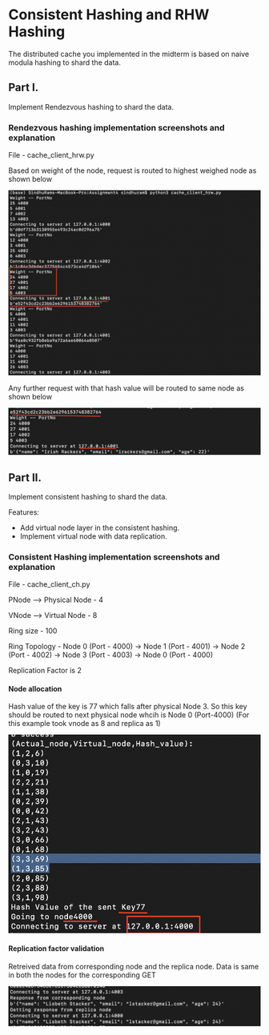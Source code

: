 # Consistent Hashing and RHW Hashing

The distributed cache you implemented in the midterm is based on naive modula hashing to shard the data.

## Part I.

Implement Rendezvous hashing to shard the data.

### Rendezvous hashing implementation screenshots and explanation

File - cache_client_hrw.py

Based on weight of the node, request is routed to highest weighed node as shown below

![](HRW.png)

Any further request with that hash value will be routed to same node as shown below

![](HRW2.png)

## Part II.

Implement consistent hashing to shard the data.

Features:

* Add virtual node layer in the consistent hashing.
* Implement virtual node with data replication. 

### Consistent Hashing implementation screenshots and explanation

File - cache_client_ch.py

PNode --> Physical Node - 4

VNode --> Virtual Node - 8

Ring size - 100

Ring Topology - Node 0 (Port - 4000) -> Node 1 (Port - 4001) -> Node 2 (Port - 4002) -> Node 3 (Port - 4003) -> Node 0 (Port - 4000)

Replication Factor is 2

#### Node allocation 

Hash value of the key is 77 which falls after physical Node 3. So this key should be routed to next physical node whcih is Node 0 (Port-4000) (For this example took vnode as 8 and replica as 1)

![](CH.png)

#### Replication factor validation

Retreived data from corresponding node and the replica node. Data is same in both the nodes for the corresponding GET

![](Replica.png)

